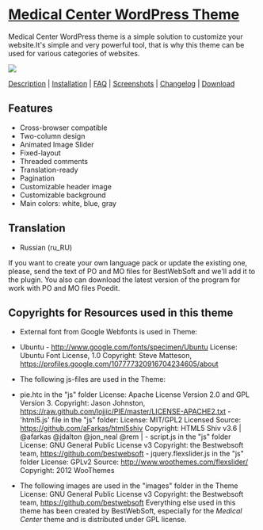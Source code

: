 <a href="http://bestwebsoft.com/theme/medical-center/" target=_blank>Medical Center WordPress Theme</a>
==============================

Medical Center WordPress theme is a simple solution to customize your website.It's simple and very powerful tool, that is why this theme can be used for various categories of websites. 

<img src="http://bestwebsoft.com/wp-content/uploads/2014/05/medical-center-wp-banner.jpg" />

<a href="http://bestwebsoft.com/theme/medical-center/#description" target=_blank>Description</a> | 
<a href="http://bestwebsoft.com/theme/medical-center/#installation" target=_blank>Installation</a> | 
<a href="http://bestwebsoft.com/theme/medical-center/#faq" target=_blank>FAQ</a> | 
<a href="http://bestwebsoft.com/theme/medical-center/#screenshots" target=_blank>Screenshots</a> | 
<a href="http://bestwebsoft.com/theme/medical-center/#changelog" target=_blank>Changelog</a> | 
<a href="http://bestwebsoft.com/theme/medical-center/#download" target=_blank>Download</a>


Features
--------------------
* Cross-browser compatible
* Two-column design
* Animated Image Slider
* Fixed-layout
* Threaded comments
* Translation-ready
* Pagination
* Customizable header image
* Customizable background
* Main colors: white, blue, gray

Translation
--------------------
* Russian (ru_RU)

If you want to create your own language pack or update the existing one, please, send the text of PO and MO files for BestWebSoft and we'll add it to the plugin. You also can download the latest version of the program for work with PO and MO files Poedit.

Copyrights for Resources used in this theme
--------------------
* External font from Google Webfonts is used in Theme:
- Ubuntu - http://www.google.com/fonts/specimen/Ubuntu License: Ubuntu Font License, 1.0 Copyright: Steve Matteson, https://profiles.google.com/107777320916704234605/about
* The following js-files are used in the Theme:
- pie.htc in the "js" folder License: Apache License Version 2.0 and GPL Version 3. Copyright: Jason Johnston, https://raw.github.com/lojjic/PIE/master/LICENSE-APACHE2.txt - 'html5.js' file in the "js" folder: License: MIT/GPL2 Licensed Source: https://github.com/aFarkas/html5shiv Copyright: HTML5 Shiv v3.6 | @afarkas @jdalton @jon_neal @rem | - script.js in the "js" folder License: GNU General Public License v3 Copyright: the Bestwebsoft team, https://github.com/bestwebsoft - jquery.flexslider.js in the "js" folder License: GPLv2 Source: http://www.woothemes.com/flexslider/ Copyright: 2012 WooThemes
* The following images are used in the "images" folder in the Theme
License: GNU General Public License v3 Copyright: the Bestwebsoft team, https://github.com/bestwebsoft Everything else used in this theme has been created by BestWebSoft, especially for the *Medical Center* theme and is distributed under GPL license. 
